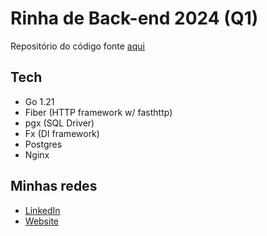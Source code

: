 # Rinha de Back-end 2024 (Q1)

Repositório do código fonte [aqui](https://github.com/Ryrden/rinha-de-backend-go)

## Tech

- Go 1.21
- Fiber (HTTP framework w/ fasthttp)
- pgx (SQL Driver)
- Fx (DI framework)
- Postgres
- Nginx

## Minhas redes

- [LinkedIn](https://www.linkedin.com/in/ryan25/)
- [Website](https://ryrden.dev.br)
